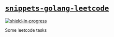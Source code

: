 # [`snippets-golang-leetcode`][repo]

<!-- shields -->
[![shield-in-progress]][repo]


<!-- internal links -->

<!-- external links -->
[repo]: https://github.com/shishifubing-com/snippets-golang-leetcode
[shield-in-progress]: https://img.shields.io/badge/status-in--progress-success

Some leetcode tasks
